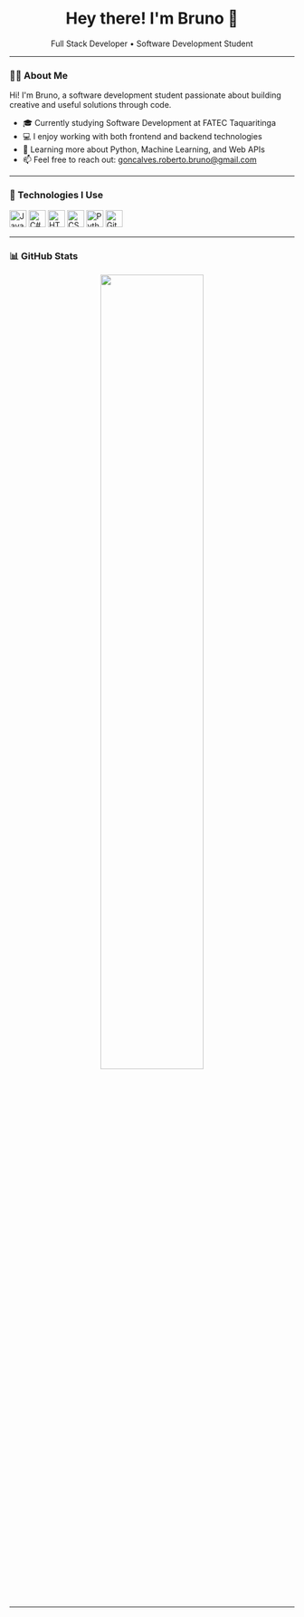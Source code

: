 <h1 align="center">Hey there! I'm Bruno 👋</h1>
<p align="center">Full Stack Developer • Software Development Student</p>

---

### 🧑‍💻 About Me

Hi! I'm Bruno, a software development student passionate about building creative and useful solutions through code.

- 🎓 Currently studying Software Development at FATEC Taquaritinga
- 💻 I enjoy working with both frontend and backend technologies  
- 🧠 Learning more about Python, Machine Learning, and Web APIs  
- 📫 Feel free to reach out: goncalves.roberto.bruno@gmail.com

---

### 🚀 Technologies I Use

<div>
  <img src="https://cdn.jsdelivr.net/gh/devicons/devicon/icons/javascript/javascript-original.svg" height="30" alt="JavaScript"/>
  <img src="https://cdn.jsdelivr.net/gh/devicons/devicon/icons/csharp/csharp-original.svg" height="30" alt="C#"/>
  <img src="https://cdn.jsdelivr.net/gh/devicons/devicon/icons/html5/html5-original.svg" height="30" alt="HTML5"/>
  <img src="https://cdn.jsdelivr.net/gh/devicons/devicon/icons/css3/css3-original.svg" height="30" alt="CSS3"/>
  <img src="https://cdn.jsdelivr.net/gh/devicons/devicon/icons/python/python-original.svg" height="30" alt="Python"/>
  <img src="https://cdn.jsdelivr.net/gh/devicons/devicon/icons/git/git-original.svg" height="30" alt="Git"/>
</div>

---

### 📊 GitHub Stats

<p align="center">
  <img width="60%" src="https://github-readme-stats.vercel.app/api/top-langs/?username=BrunoRobertoGoncalves&layout=compact&theme=midnight-purple&hide_border=true" />
</p>

---
